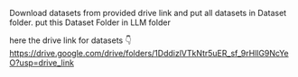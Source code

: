 Download datasets from provided drive link
and put all datasets in Dataset folder.
put this Dataset Folder in LLM folder

here the drive link for datasets 👇
https://drive.google.com/drive/folders/1DddizlVTkNtr5uER_sf_9rHllG9NcYeO?usp=drive_link
